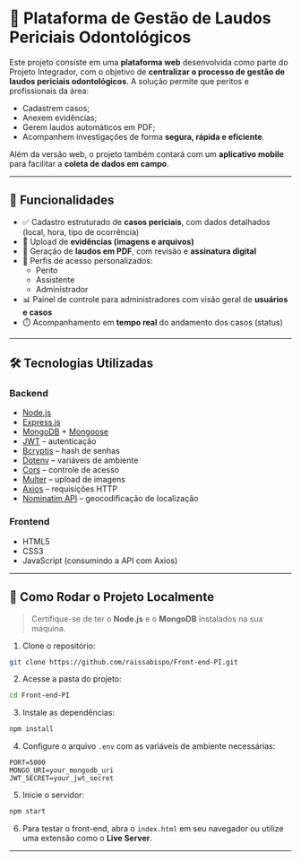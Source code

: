 
# 🦷 Plataforma de Gestão de Laudos Periciais Odontológicos

Este projeto consiste em uma **plataforma web** desenvolvida como parte do Projeto Integrador, com o objetivo de **centralizar o processo de gestão de laudos periciais odontológicos**. A solução permite que peritos e profissionais da área:

- Cadastrem casos;
- Anexem evidências;
- Gerem laudos automáticos em PDF;
- Acompanhem investigações de forma **segura, rápida e eficiente**.

Além da versão web, o projeto também contará com um **aplicativo mobile** para facilitar a **coleta de dados em campo**.

---

## 🚀 Funcionalidades

- ✅ Cadastro estruturado de **casos periciais**, com dados detalhados (local, hora, tipo de ocorrência)
- 📎 Upload de **evidências (imagens e arquivos)**
- 📄 Geração de **laudos em PDF**, com revisão e **assinatura digital**
- 👥 Perfis de acesso personalizados:
  - Perito
  - Assistente
  - Administrador
- 📊 Painel de controle para administradores com visão geral de **usuários e casos**
- ⏱️ Acompanhamento em **tempo real** do andamento dos casos (status)

---

## 🛠️ Tecnologias Utilizadas

### Backend

- [Node.js](https://nodejs.org/)
- [Express.js](https://expressjs.com/)
- [MongoDB](https://www.mongodb.com/) + [Mongoose](https://mongoosejs.com/)
- [JWT](https://jwt.io/) – autenticação
- [Bcryptjs](https://www.npmjs.com/package/bcryptjs) – hash de senhas
- [Dotenv](https://www.npmjs.com/package/dotenv) – variáveis de ambiente
- [Cors](https://www.npmjs.com/package/cors) – controle de acesso
- [Multer](https://www.npmjs.com/package/multer) – upload de imagens
- [Axios](https://axios-http.com/) – requisições HTTP
- [Nominatim API](https://nominatim.org/release-docs/latest/api/Search/) – geocodificação de localização

### Frontend

- HTML5
- CSS3
- JavaScript (consumindo a API com Axios)

---

## 🧪 Como Rodar o Projeto Localmente

> Certifique-se de ter o **Node.js** e o **MongoDB** instalados na sua máquina.

1. Clone o repositório:
```bash
git clone https://github.com/raissabispo/Front-end-PI.git
```

2. Acesse a pasta do projeto:
```bash
cd Front-end-PI
```

3. Instale as dependências:
```bash
npm install
```

4. Configure o arquivo `.env` com as variáveis de ambiente necessárias:
```
PORT=5000
MONGO_URI=your_mongodb_uri
JWT_SECRET=your_jwt_secret
```

5. Inicie o servidor:
```bash
npm start
```

6. Para testar o front-end, abra o `index.html` em seu navegador ou utilize uma extensão como o **Live Server**.

---


